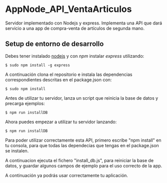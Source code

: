 # AppNode_API_VentaArticulos

Servidor implementado con Nodejs y express.
Implementa una API que dará servicio a una app de compra-venta de artículos de segunda mano.


## Setup de entorno de desarrollo

Debes tener instalado [nodejs](http://nodejs.org/en/) y con *npm* instalar *express* utilizando:

```
$ sudo npm install -g express
```

A continuación clona el repositorio e instala las dependencias correspondientes descritas en el package.json con:

```
$ sudo npm install 
```

Antes de utilizar tu servidor, lanza un script que reinicia la base de datos y precarga ejemplos:

```
$ npm run installDB
```

Ahora puedes empezar a utilizar tu servidor lanzando:
```
$ npm run installDB
```



Para poder utilizar correctamente esta API, primero escribe "npm install" en tu consola, 
para que todas las dependecias que tengas en el package.json se instalen.

A continuacion ejecuta el fichero "install_db.js", para reiniciar la base de datos, y guardar
algunos campos de ejemplo para el uso correcto de la app.

A continuación ya podrás usar correctamente tu aplicación.




